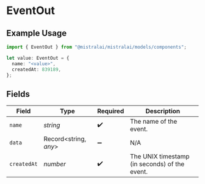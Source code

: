 # EventOut

## Example Usage

```typescript
import { EventOut } from "@mistralai/mistralai/models/components";

let value: EventOut = {
  name: "<value>",
  createdAt: 839189,
};
```

## Fields

| Field                                         | Type                                          | Required                                      | Description                                   |
| --------------------------------------------- | --------------------------------------------- | --------------------------------------------- | --------------------------------------------- |
| `name`                                        | *string*                                      | :heavy_check_mark:                            | The name of the event.                        |
| `data`                                        | Record<string, *any*>                         | :heavy_minus_sign:                            | N/A                                           |
| `createdAt`                                   | *number*                                      | :heavy_check_mark:                            | The UNIX timestamp (in seconds) of the event. |